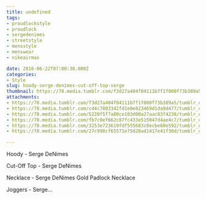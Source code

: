 ```yaml
---
title: undefined
tags:
- proudlockstyle
- proudlock
- sergedenimes
- streetstyle
- mensstyle
- menswear
- nikeairmax

date: 2016-06-22T07:00:30.000Z
categories:
- Style
slug: hoody-serge-denimes-cut-off-top-serge
thumbnail: https://78.media.tumblr.com/f3d27a404f04111b7f1f000f73b389a5/tumblr_o8tvisdM0P1rhrm24o1_1280.jpg
attachments:
- https://78.media.tumblr.com/f3d27a404f04111b7f1f000f73b389a5/tumblr_o8tvisdM0P1rhrm24o1_1280.jpg
- https://78.media.tumblr.com/c44c7803342fd1e0e823469d1da9d477/tumblr_o8tvisdM0P1rhrm24o3_1280.jpg
- https://78.media.tumblr.com/5220f5f7a80ce103d00a27aac83f4238/tumblr_o8tvisdM0P1rhrm24o6_1280.jpg
- https://78.media.tumblr.com/fb7c0ef662c87fc433e515847d4ae4c7/tumblr_o8tvisdM0P1rhrm24o4_1280.jpg
- https://78.media.tumblr.com/3253e723619fdf555683c8ecbe60e592/tumblr_o8tvisdM0P1rhrm24o7_1280.jpg
- https://78.media.tumblr.com/27c998cf65571e75d28ad1417e41f30d/tumblr_o8tvisdM0P1rhrm24o5_1280.jpg

---
```


Hoody -  Serge DeNimes 

  Cut-Off Top -  Serge DeNimes 

  Necklace -  Serge DeNimes Gold Padlock Necklace 

  Joggers -  Serge...
